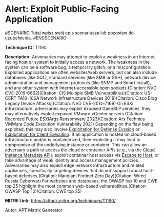 # Alert: Exploit Public-Facing Application

#SCENARIO
Tutaj wpisz swój opis scenariusza lub pozostaw do uzupełnienia.
#ENDSCENARIO

**Technique ID:** T1190

**Description:** Adversaries may attempt to exploit a weakness in an Internet-facing host or system to initially access a network. The weakness in the system can be a software bug, a temporary glitch, or a misconfiguration.  Exploited applications are often websites/web servers, but can also include databases (like SQL), standard services (like SMB or SSH), network device administration and management protocols (like SNMP and Smart Install), and any other system with Internet-accessible open sockets.(Citation: NVD CVE-2016-6662)(Citation: CIS Multiple SMB Vulnerabilities)(Citation: US-CERT TA18-106A Network Infrastructure Devices 2018)(Citation: Cisco Blog Legacy Device Attacks)(Citation: NVD CVE-2014-7169) On ESXi infrastructure, adversaries may exploit exposed OpenSLP services; they may alternatively exploit exposed VMware vCenter servers.(Citation: Recorded Future ESXiArgs Ransomware 2023)(Citation: Ars Technica VMWare Code Execution Vulnerability 2021) Depending on the flaw being exploited, this may also involve [Exploitation for Defense Evasion](https://attack.mitre.org/techniques/T1211) or [Exploitation for Client Execution](https://attack.mitre.org/techniques/T1203).  If an application is hosted on cloud-based infrastructure and/or is containerized, then exploiting it may lead to compromise of the underlying instance or container. This can allow an adversary a path to access the cloud or container APIs (e.g., via the [Cloud Instance Metadata API](https://attack.mitre.org/techniques/T1552/005)), exploit container host access via [Escape to Host](https://attack.mitre.org/techniques/T1611), or take advantage of weak identity and access management policies.  Adversaries may also exploit edge network infrastructure and related appliances, specifically targeting devices that do not support robust host-based defenses.(Citation: Mandiant Fortinet Zero Day)(Citation: Wired Russia Cyberwar)  For websites and databases, the OWASP top 10 and CWE top 25 highlight the most common web-based vulnerabilities.(Citation: OWASP Top 10)(Citation: CWE top 25)

**MITRE Link:** https://attack.mitre.org/techniques/T1190/

Autor: APT Matrix Generator

<!--
Tactics: 
Technique ID: T1190
Status: Pending
-->
